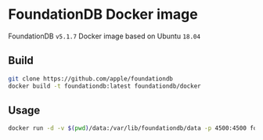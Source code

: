 # FoundationDB Docker image

FoundationDB `v5.1.7` Docker image based on Ubuntu `18.04`

## Build

```bash
git clone https://github.com/apple/foundationdb
docker build -t foundationdb:latest foundationdb/docker
```

## Usage

```bash
docker run -d -v $(pwd)/data:/var/lib/foundationdb/data -p 4500:4500 foundationdb:latest
```
